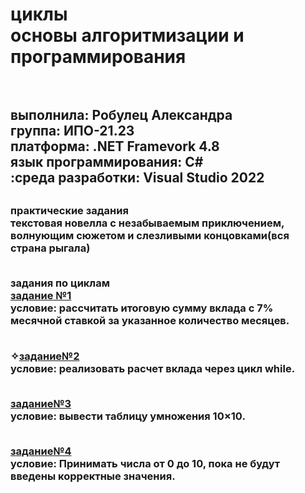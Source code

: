 <h1> циклы <br>основы алгоритмизации и программирования <h1>  <h2> <br>выполнила: Робулец Александра <br>группа: ИПО-21.23 <br>платформа: .NET Framevork 4.8 <br>язык программирования: C# <br>:среда разработки: Visual Studio 2022 <h2>

<h3>практические задания <br>текстовая новелла с незабываемым приключением, волнующим сюжетом и слезливыми концовками(вся страна рыгала)

<br>задания по циклам <br>[задание №1](https://github.com/sasageyoas/domashka/blob/main/cikli/calc1.cs) <br>условие: рассчитать итоговую сумму вклада с 7% месячной ставкой за указанное количество месяцев.

<br>✧[задание№2](https://github.com/sasageyoas/domashka/blob/main/cikli/calc2.cs) <br>условие: реализовать расчет вклада через цикл while.

<br>[задание№3](https://github.com/sasageyoas/domashka/blob/main/cikli/tablica.cs) <br>условие: вывести таблицу умножения 10×10.

<br>[задание№4](https://github.com/sasageyoas/domashka/blob/main/cikli/2chisla.cs) <br>условие: Принимать числа от 0 до 10, пока не будут введены корректные значения.



























<h3>


